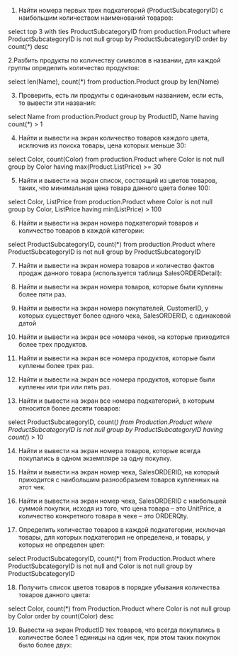 1. Найти номера первых трех подкатегорий (ProductSubcategoryID) с наибольшим количеством наименований товаров:
   
select top 3 with ties ProductSubcategoryID
from production.Product
where ProductSubcategoryID is not null
group by ProductSubcategoryID
order by count(*) desc

2.Разбить продукты по количеству символов в названии, для каждой группы
определить количество продуктов:

select len(Name), count(*)
from production.Product
group by len(Name)

3. Проверить, есть ли продукты с одинаковым названием, если есть, то вывести
эти названия:

select Name
from production.Product
group by ProductID, Name
having count(*) > 1

4. Найти и вывести на экран количество товаров каждого цвета, исключив из
поиска товары, цена которых меньше 30:

select Color, count(Color)
from production.Product
where Color is not null
group by Color
having max(Product.ListPrice) >= 30

5. Найти и вывести на экран список, состоящий из цветов товаров, таких, что
минимальная цена товара данного цвета более 100:

select Color, ListPrice
from production.Product
where Color is not null
group by Color, ListPrice
having min(ListPrice) > 100

6. Найти и вывести на экран номера подкатегорий товаров и количество товаров
в каждой категории:

select ProductSubcategoryID, count(*)
from production.Product
where ProductSubcategoryID is not null
group by ProductSubcategoryID

7. Найти и вывести на экран номера товаров и количество фактов продаж данного
товара (используется таблица SalesORDERDetail):
8. Найти и вывести на экран номера товаров, которые были куплены более пяти
раз.
9. Найти и вывести на экран номера покупателей, CustomerID, у которых
существует более одного чека, SalesORDERID, с одинаковой датой
10. Найти и вывести на экран все номера чеков, на которые приходится более трех
продуктов.
11. Найти и вывести на экран все номера продуктов, которые были куплены более
трех раз.
12. Найти и вывести на экран все номера продуктов, которые были куплены или
три или пять раз.

13. Найти и вывести на экран все номера подкатегорий, в которым относится
более десяти товаров:

select ProductSubcategoryID, count(*)
from Production.Product
where ProductSubcategoryID is not null
group by ProductSubcategoryID
having count(*) > 10

14. Найти и вывести на экран номера товаров, которые всегда покупались в
одном экземпляре за одну покупку.

15. Найти и вывести на экран номер чека, SalesORDERID, на который приходится
с наибольшим разнообразием товаров купленных на этот чек.

16. Найти и вывести на экран номер чека, SalesORDERID с наибольшей суммой
покупки, исходя из того, что цена товара – это UnitPrice, а количество
конкретного товара в чеке – это ORDERQty.

17. Определить количество товаров в каждой подкатегории, исключая товары,
для которых подкатегория не определена, и товары, у которых не определен цвет:

select ProductSubcategoryID, count(*)
from Production.Product
where ProductSubcategoryID is not null and Color is not null
group by ProductSubcategoryID

18. Получить список цветов товаров в порядке убывания количества товаров
данного цвета:

select Color, count(*)
from Production.Product
where Color is not null
group by Color
order by count(Color) desc

19. Вывести на экран ProductID тех товаров, что всегда покупались в количестве
более 1 единицы на один чек, при этом таких покупок было более двух: 


